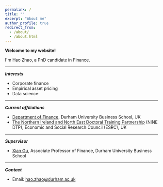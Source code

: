 ```yaml
---
permalink: /
title: ""
excerpt: "About me"
author_profile: true
redirect_from: 
  - /about/
  - /about.html
---
```


**Welcome to my website!**

I'm Hao Zhao, a PhD candidate in Finance. 

***
***Interests***
- Corporate finance
- Empirical asset pricing
- Data science

***
***Current affiliations***
- [Department of Finance](https://www.durham.ac.uk/business/about/departments/finance/), Durham University Business School, UK
- [The Northern Ireland and North East Doctoral Training Partnership](https://www.ninedtp.ac.uk/) (NINE DTP), Economic and Social Research Council (ESRC), UK

***
***Supervisor***
- [Xian Gu](http://ameliaxiangu.weebly.com/), Associate Professor of Finance, Durham University Business School

***
***Contact***
- Email: [hao.zhao@durham.ac.uk](mailto:hao.zhao@durham.ac.uk)

